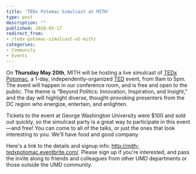 ```yaml
---
title: 'TEDx Potomac Simulcast at MITH'
type: post
description: ""
published: 2010-05-17
redirect_from: 
- /tedx-potomac-simulcast-at-mith/
categories:
- Community
- Events
---
```

On **Thursday May 20th**, MITH will be hosting a live simulcast of [TEDx Potomac](http://www.tedxpotomac.com/), a 1-day, independently-organized [TED](http://www.ted.com/talks) event, from 9am to 5pm. The event will happen in our conference room, and is free and open to the public. The theme is “Beyond Politics: Innovation, Inspiration, and Insight,” and the day will highlight diverse, thought-provoking presenters from the DC region who energize, entertain, and enlighten.

Tickets to the event at George Washington University were \$100 and sold out quickly, so the simulcast party is a great way to participate in this event—and free! You can come to all of the talks, or just the ones that look interesting to you. We'll have food and good company.

Here's a link to the details and signup info: <http://mith-tedxpotomac.eventbrite.com/>. Please sign up if you're interested, and pass the invite along to friends and colleagues from other UMD departments or those outside the UMD community.
